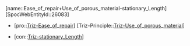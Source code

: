 ﻿---
type: TrizContradiction
aliases:
- Ease_of_repair+Use_of_porous_material-stationary_Length
license: CC BY-SA 4.0
copyright: https://github.com/SpocWeb
IsDeleted: false
IsReadOnly: false
Confidential: public
tags: 
- Triz/Contradiction
---
[name::Ease_of_repair+Use_of_porous_material-stationary_Length]
[SpocWebEntityId::26083]
+ [pro::[Triz-Ease_of_repair](tech/Triz/Parameter/Triz-Ease_of_repair.md)]
[Triz-Principle::[Triz-Use_of_porous_material](tech/Triz/Principle/Triz-Use_of_porous_material.md)]
- [con::[Triz-stationary_Length](tech/Triz/Parameter/Triz-stationary_Length.md)]

